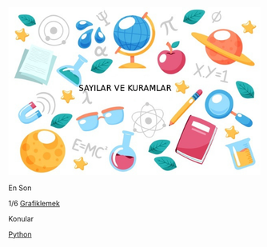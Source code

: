 
![](sk.jpg)

En Son

1/6 [Grafiklemek](2020/02/grafiklemek.md)

Konular

[Python](2016/01/python-dil-ogrenimi.md)







